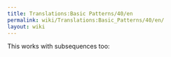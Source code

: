 ```yaml
---
title: Translations:Basic Patterns/40/en
permalink: wiki/Translations:Basic_Patterns/40/en/
layout: wiki
---
```


This works with subsequences too:
